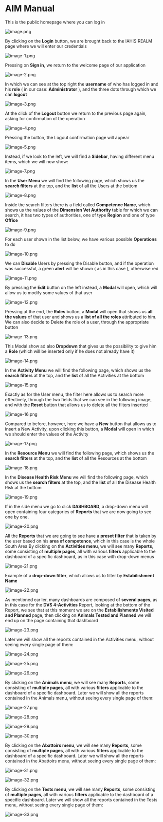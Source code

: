 # AIM Manual
This is the public homepage where you can log in

![image.png](./image.png)

By clicking on the **Login** button, we are brought back to the IAHIS REALM page where we will enter our credentials

![image-1.png](./image-1.png)

Pressing on **Sign in**, we return to the welcome page of our application

![image-2.png](./image-2.png)

In which we can see at the top right the **username** of who has logged in and his **role** ( in our case: **Administrator** ), and the three dots through which we can **logout**

![image-3.png](./image-3.png)

At the click of the **Logout** button we return to the previous page again, asking for confirmation of the operation 

![image-4.png](./image-4.png)

Pressing the button, the Logout confirmation page will appear

![image-5.png](./image-5.png)

Instead, if we look to the left, we will find a **Sidebar**, having different menu items, which we will now show:

![image-7.png](./image-7.png)

In the **User Menu** we will find the following page, which shows us the **search filters** at the top, and the **list** of all the Users at the bottom

![image-8.png](./image-8.png)

Inside the search filters there is a field called **Competence Name**, which shows us the values of the **Dimension Vet Authority** table for which we can search, it has two types of authorities, one of type **Region** and one of type **Office**

![image-9.png](./image-9.png)

For each user shown in the list below, we have various possible **Operations** to do

![image-10.png](./image-10.png)

We can **Disable** Users by pressing the Disable button, and if the operation was successful, a green **alert** will be shown ( as in this case ), otherwise red

![image-11.png](./image-11.png)

By pressing the **Edit** button on the left instead, a **Modal** will open, which will allow us to modify some values of that user

![image-12.png](./image-12.png)

Pressing at the end, the **Roles** button, a **Modal** will open that shows us **all the values** of that user and shows us a **list of all the roles** attributed to him. We can also decide to Delete the role of a user, through the appropriate button

![image-13.png](./image-13.png)

This Modal show ad also **Dropdown** that gives us the possibility to give him a **Role** (which will be inserted only if he does not already have it)

![image-14.png](./image-14.png)

In the **Activity Menu** we will find the following page, which shows us the **search filters** at the top, and the **list** of all the Activities at the bottom

![image-15.png](./image-15.png)

Exactly as for the User menu, the filter here allows us to search more effectively, through the two fields that we can see in the following image, and with the **Reset** button that allows us to delete all the filters inserted

![image-16.png](./image-16.png)

Compared to before, however, here we have a **New** button that allows us to insert a New Activity, upon clicking this button, a **Modal** will open in which we should enter the values of the Activity

![image-17.png](./image-17.png)

In the **Resource Menu** we will find the following page, which shows us the **search filters** at the top, and the **list** of all the Resources at the bottom

![image-18.png](./image-18.png)

In the **Disease Health Risk Menu** we will find the following page, which shows us the **search filters** at the top, and the **list** of all the Disease Health Risk at the bottom

![image-19.png](./image-19.png)

If in the side menu we go to click **DASHBOARD**, a drop-down menu will open containing four categories of **Reports** that we are now going to see one by one.

![image-20.png](./image-20.png)

All the **Reports** that we are going to see have a **preset filter** that is taken by the user based on his **area of competence**, which in this case is the whole South Area
By clicking on the **Activities menu**, we will see many **Reports**, some consisting of **multiple pages**, all with various **filters** applicable to the dashboard of a specific dashboard, as in this case with drop-down menus

![image-21.png](./image-21.png)

Example of a **drop-down filter**, which allows us to filter by **Estabilishment Name**

![image-22.png](./image-22.png)

As mentioned earlier, many dashboards are composed of **several pages**, as in this case for the **DVS 4-Activities** Report, looking at the bottom of the Report, we see that at this moment we are on the **Estabilishments Visited and Planned** page, then clicking on **Animals Tested and Planned** we will end up on the page containing that dashboard

![image-23.png](./image-23.png)

Later we will show all the reports contained in the Activities menu, without seeing every single page of them:

![image-24.png](./image-24.png)

![image-25.png](./image-25.png)

![image-26.png](./image-26.png)

By clicking on the **Animals menu**, we will see many **Reports**, some consisting of **multiple pages**, all with various **filters** applicable to the dashboard of a specific dashboard.
Later we will show all the reports contained in the Animals menu, without seeing every single page of them:

![image-27.png](./image-27.png)

![image-28.png](./image-28.png)

![image-29.png](./image-29.png)

![image-30.png](./image-30.png)

By clicking on the **Abattoirs menu**, we will see many **Reports**, some consisting of **multiple pages**, all with various **filters** applicable to the dashboard of a specific dashboard.
Later we will show all the reports contained in the Abattoirs menu, without seeing every single page of them:

![image-31.png](./image-31.png)

![image-32.png](./image-32.png)

By clicking on the **Tests menu**, we will see many **Reports**, some consisting of **multiple pages**, all with various **filters** applicable to the dashboard of a specific dashboard.
Later we will show all the reports contained in the Tests menu, without seeing every single page of them:

![image-33.png](./image-33.png)
